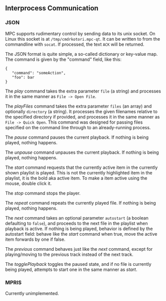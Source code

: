 ## Interprocess Communication

### JSON

MPC supports rudimentary control by sending data to its unix socket.  On Linux
this socket is at `/tmp/cmdrkotori.mpc-qt`.  It can be written to from the
commandline with `socat`.  If processed, the text `ACK` will be returned.

The JSON format is quite simple, a so-called dictionary or key-value map.  The
command is given by the "command" field, like this:

```
{
   "command": "someAction",
   "foo": bar
}
```

The *play* command takes the extra parameter `file` (a string) and processes
it in the same manner as `File -> Open File`.

The *playFiles* command takes the extra parameter `files` (an array) and
optionally `directory` (a string).  It processes the given filenames relative
to the specified directory if provided, and processes it in the same manner as
`File -> Quick Open`.  This command was designed for passing files specified
on the command line through to an already-running process.

The *pause* command pauses the current playback.  If nothing is being played,
nothing happens.

The *unpause* command unpauses the current playback.  If nothing is being
played, nothing happens.

The *start* command requests that the currently active item in the currently
shown playlist is played.  This is not the currently highlighted item in the
playlist, it is the bold aka active item.  To make a item active using the
mouse, double click it.

The *stop* command stops the player.

The *repeat* command repeats the currently played file.  If nothing is being
played, nothing happens.

The *next* command takes an optional parameter `autostart` (a boolean
defaulting to `false`), and proceeds to the next file in the playlist when
playback is active.  If nothing is being played, behavior is defined by the
autostart field: behave like the *start* command when true, move the active
item forwards by one if false.

The *previous* command behaves just like the *next* command, except for
playing/moving to the previous track instead of the next track.

The *togglePlayback* toggles the paused state, and if no file is currently
being played, attempts to start one in the same manner as *start*.

### MPRIS

Currently unimplemented.
